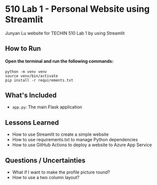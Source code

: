 # 510 Lab 1 - Personal Website using Streamlit
Junyan Lu website for TECHIN 510 Lab 1 by using Streamlit
## How to Run

#### Open the terminal and run the following commands:

```
python -m venv venv
source venv/bin/activate
pip install -r requirements.txt
```

## What's Included

- `app.py`: The main Flask application

## Lessons Learned

-  How to use Streamlit to create a simple website
-  How to use requirements.txt to manage Python dependencies
-  How to use GitHub Actions to deploy a website to Azure App Service


## Questions / Uncertainties

-  What if I want to make the profile picture round?
-  How to use a two column layout?